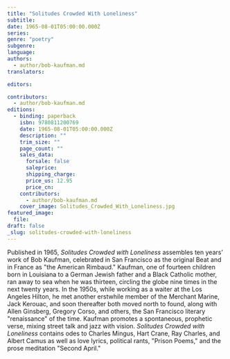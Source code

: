 ```yaml
---
title: "Solitudes Crowded With Loneliness"
subtitle:
date: 1965-08-01T05:00:00.000Z
series:
genre: "poetry"
subgenre:
language:
authors:
  - author/bob-kaufman.md
translators:

editors:

contributors:
  - author/bob-kaufman.md
editions:
  - binding: paperback
    isbn: 9780811200769
    date: 1965-08-01T05:00:00.000Z
    description: ""
    trim_size: ""
    page_count: ""
    sales_data:
      forsale: false
      saleprice:
      shipping_charge:
      price_us: 12.95
      price_cn:
    contributors:
      - author/bob-kaufman.md
    cover_image: Solitudes_Crowded_With_Loneliness.jpg
featured_image:
  file:
draft: false
_slug: solitudes-crowded-with-loneliness
---
```


Published in 1965, _Solitudes Crowded with Loneliness_ assembles ten years’ work of Bob Kaufman, celebrated in San Francisco as the original Beat and in France as "the American Rimbaud." Kaufman, one of fourteen children born in Louisiana to a German Jewish father and a Black Catholic mother, ran away to sea when he was thirteen, circling the globe nine times in the next twenty years. In the 1950s, while working as a waiter at the Los Angeles Hilton, he met another erstwhile member of the Merchant Marine, Jack Kerouac, and soon thereafter both moved north to found, along with Allen Ginsberg, Gregory Corso, and others, the San Francisco literary "renaissance" of the time. Kaufman promotes a spontaneous, prophetic verse, mixing street talk and jazz with vision. _Solitudes Crowded with Loneliness_ contains odes to Charles Mingus, Hart Crane, Ray Charles, and Albert Camus as well as love lyrics, political rants, "Prison Poems," and the prose meditation "Second April."

